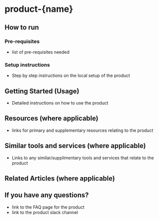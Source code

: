# product-{name}

## How to run

### Pre-requisites
 - list of pre-requisites needed

### Setup instructions
- Step by step instructions on the local setup of the product

## Getting Started (Usage)
- Detailed instructions on how to use the product

## Resources (where applicable)
- links for primary and supplementary resources relating to the product


## Similar tools and services (where applicable)
- Links to any similar/supplimentary tools and services that relate to the product

## Related Articles (where applicable)

## If you have any questions?
- link to the FAQ page for the product
- link to the product slack channel
